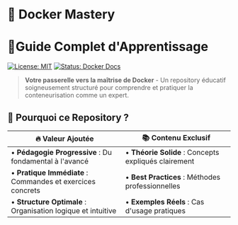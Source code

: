 # 🐳 Docker Mastery 

# 📖Guide Complet d'Apprentissage

[![License: MIT](https://img.shields.io/badge/License-MIT-blue.svg)](https://opensource.org/licenses/MIT)
[![Status: Docker Docs](https://img.shields.io/badge/Status-En%20Cours-brightgreen)](https://docs.docker.com/get-started/)

> **Votre passerelle vers la maîtrise de Docker** - Un repository éducatif soigneusement structuré pour comprendre et pratiquer la conteneurisation comme un expert.

## 🚀 Pourquoi ce Repository ?

| 🔥 **Valeur Ajoutée** | 📚 **Contenu Exclusif** |
|----------------------|------------------------|
| • **Pédagogie Progressive** : Du fondamental à l'avancé | • **Théorie Solide** : Concepts expliqués clairement |
| • **Pratique Immédiate** : Commandes et exercices concrets | • **Best Practices** : Méthodes professionnelles |
| • **Structure Optimale** : Organisation logique et intuitive | • **Exemples Réels** : Cas d'usage pratiques 
